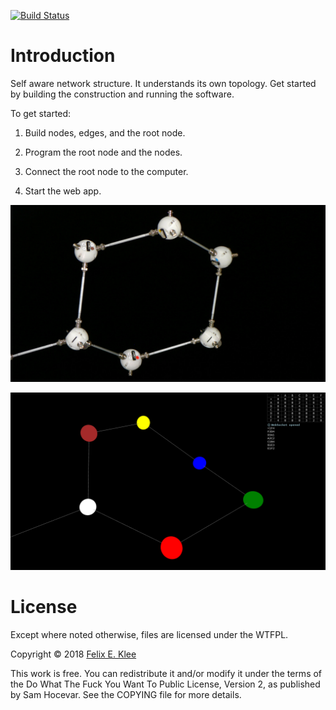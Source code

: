 [![Build Status](https://travis-ci.org/feklee/san.svg?branch=master)](https://travis-ci.org/feklee/san)

Introduction
============

Self aware network structure. It understands its own topology. Get started by
building the construction and running the software.

To get started:

1. Build nodes, edges, and the root node.

2. Program the root node and the nodes.

3. Connect the root node to the computer.

4. Start the web app.

![Construction](images/construction.jpg)

![Visualization](images/visualization.png)


License
=======

Except where noted otherwise, files are licensed under the WTFPL.

Copyright © 2018 [Felix E. Klee](felix.klee@inka.de)

This work is free. You can redistribute it and/or modify it under the terms of
the Do What The Fuck You Want To Public License, Version 2, as published by Sam
Hocevar. See the COPYING file for more details.
